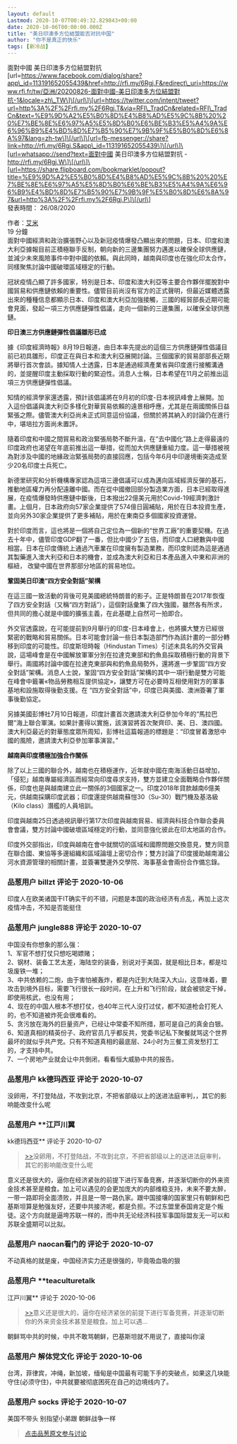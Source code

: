 ```yaml
---
layout: default
Lastmod: 2020-10-07T00:49:32.829843+00:00
date: 2020-10-06T00:00:00.000Z
title: "美日印澳多方位結盟能否对抗中国"
author: "你不是真正的快乐"
tags: [新冷战]
---
```


面對中國 美日印澳多方位結盟對抗  
\[url=https://www.facebook.com/dialog/share?app\_id=113191652055439&href=http://rfi.my/6Rgj.F&redirect\_uri=https://www.rfi.fr/tw/亞洲/20200826-面對中國-美日印澳多方位結盟對抗-1&locale=zh\_TW\]\[/url\]\[url=https://twitter.com/intent/tweet?url=http%3A%2F%2Frfi.my%2F6Rgj.T&via=RFI\_TradCn&related=RFI\_TradCn&text=%E9%9D%A2%E5%B0%8D%E4%B8%AD%E5%9C%8B%20%20%E7%BE%8E%E6%97%A5%E5%8D%B0%E6%BE%B3%E5%A4%9A%E6%96%B9%E4%BD%8D%E7%B5%90%E7%9B%9F%E5%B0%8D%E6%8A%97&lang=zh-tw\]\[/url\]\[url=fb-messenger://share?link=http://rfi.my/6Rgj.S&app\_id=113191652055439\]\[/url\]\[url=whatsapp://send?text=面對中國  美日印澳多方位結盟對抗 - http://rfi.my/6Rgj.W\]\[/url\]\[url=https://share.flipboard.com/bookmarklet/popout?title=%E9%9D%A2%E5%B0%8D%E4%B8%AD%E5%9C%8B%20%20%E7%BE%8E%E6%97%A5%E5%8D%B0%E6%BE%B3%E5%A4%9A%E6%96%B9%E4%BD%8D%E7%B5%90%E7%9B%9F%E5%B0%8D%E6%8A%97&url=http%3A%2F%2Frfi.my%2F6Rgj.P\]\[/url\]  
發表時間： 26/08/2020   
  
  
作者：[艾米]( "https://www.rfi.fr/tw/contenu/20190916-%E8%89%BE%E7%B1%B3")  
19 分鐘  
面對中國經濟和政治擴張野心以及新冠疫情爆發凸顯出來的問題，日本、印度和澳大利亞據報目前正積極聯手反制，朝向新的三邊集團努力邁進以確保全球供應鏈，並減少未來風險事件中對中國的依賴。與此同時，越南與印度也在強化印太合作，同樣聚焦討論中國破環區域穩定的行動。  
  
  
冠狀疫情凸顯了許多國家，特別是日本、印度和澳大利亞等主要合作夥伴擺脫對中國貿易和供應鏈依賴的重要性。儘管目前尚沒有官方的正式聲明，但最近媒體透露出來的種種信息都顯示日本、印度和澳大利亞加強接觸，三國的經貿部長近期可能會見面，發起一項三方供應鏈彈性倡議，走向一個新的三邊集團，以確保全球供應鏈。  
  
**印日澳三方供應鏈彈性倡議雛形已成**  
  
據《印度經濟時報》8月19日報道，由日本率先提出的這個三方供應鏈彈性倡議目前已初具雛形，印度正在與日本和澳大利亞展開討論。三個國家的貿易部部長近期將舉行首次會談。據知情人士透露，日本是通過經濟產業省與印度進行接觸溝通的，並提醒印度主動採取行動的緊迫性。消息人士稱，日本希望在11月之前推出這項三方供應鏈彈性倡議。  
  
知情的經濟學家還透露，預計該倡議將在9月初的印度-日本視訊峰會上展開。加入這份倡議與澳大利亞多樣化對華貿易依賴的遠景相呼應，尤其是在兩國關係日益緊張之際。儘管澳大利亞尚未正式同意這份協議，但關於將其納入的討論仍在進行中，堪培拉方面尚未置評。  
  
隨着印度和中國之間貿易和政治緊張局勢不斷升溫，在“去中國化”路上走得最遠的印度政府也渴望在年底前推出這一舉措，從而加大供應鏈重組力度。這一舉措被視為對涉及中國的地緣政治緊張局勢的直接回應，包括今年6月中印邊境衝突造成至少20名印度士兵死亡。  
  
新德里研究和分析機構專家認為這項三邊倡議可以成為邁向區域經濟反彈的基石，推動地區權力再分配遠離中國。而在從中國撤回部分製造業方面，日本已經取得進展，在疫情爆發時供應鏈中斷後，日本撥出22億美元用於Covid-19經濟刺激計畫。上個月，日本政府向57家企業提供了574億日圓補貼，用於在日本投資生產，並向另外30家企業提供了更多補貼，用於在東南亞多個國家投資運營。  
  
對於印度而言，這也將是一個將自己定位為一個新的“世界工廠”的重要契機。在過去十年中，儘管印度GDP翻了一番，但比中國少了五倍，而印度人口總數與中國相當。日本在印度傳統上通過汽車業在印度擁有製造業務，而印度則認為這是通過其製藥進入澳大利亞和日本的機會，並成為澳大利亞和日本產品進入中東和非洲的樞紐， 改變中國在世界那部分地區的貿易地位。  
  
**鞏固美日印澳“四方安全對話”架構**  
  
在這三國一致活動的背後可見美國總統特朗普的影子。正是特朗普在2017年恢復了四方安全對話（又稱“四方對話”），這個對話彙集了四大強國，雖然各有所求，但共同的擔心就是中國的擴張主義，在此基礎上自然可一拍即合。  
  
外交官透露說，在可能提前到9月舉行的印度-日本峰會上，也將擴大雙方已經很緊密的戰略和貿易關係。日本可能會討論一些日本製造部門作為該計畫的一部分轉移到印度的可能性。印度斯坦時報（Hindustan Times）引述未具名的外交官員說，這場峰會是在中國解放軍軍分別在拉達克東部和釣魚島採取積極行動的背景下舉行。兩國將討論中國在拉達克東部與和釣魚島局勢外，還將進一步鞏固“四方安全對話”架構。消息人士說，鞏固“四方安全對話”架構的其中一項行動是雙方可能在峰會中籤署«物品勞務相互提供協定»，讓雙方可在必要時互相使用對方的軍事基地和設施取得後勤支援。在 “四方安全對話”中，印度已與美國、澳洲簽署了軍事後勤協定。  
  
另據美國彭博社7月10日報道，印度計畫首次邀請澳大利亞參加今年的“馬拉巴爾”海上聯合軍演。如果計畫得以實施，該演習將首次聚齊印、美、日、澳四國。澳大利亞最近的對華態度眾所周知，彭博社這篇報道的標題是：“印度冒着激怒中國的風險，邀請澳大利亞參加軍事演習。”  
  
**越南與印度積極加強合作關係**  
  
除了以上三國的聯合外，越南也在積極運作，近年就中國在南海活動日益增加，「侵犯」越南專屬經濟區而經常向印度尋求支持，雙方並建立全面戰略合作夥伴關係，印度也是與越南建立此一關係的3個國家之一。印度2018年貸款越南6億美元，供越南採購印度武器；印度還提供越南蘇愷30（Su-30）戰鬥機及基洛級（Kilo class）潛艦的人員培訓。  
  
印度與越南25日透過視訊舉行第17次印度與越南貿易、經濟與科技合作聯合委員會會議，雙方討論中國破壞區域穩定的行動，並同意強化彼此在印太地區的合作。  
  
印度外交部指出，印度與越南在會中就關切的區域和國際問題交換意見，雙方同意在聯合國、東協等多邊組織和區域論壇上密切合作；雙方討論了印度援助越南湄公河水資源管理的相關計畫，並簽署雙邊外交學院、海事基金會兩份合作備忘錄。

            
### 品葱用户 **billzt** 评论于 2020-10-06
        
印度人在欧美诸国干IT确实干的不错，问题是本国的政治经济有点乱，再加上这次疫情冲击，不知是否能挺住
        


            
### 品葱用户 **jungle888** 评论于 2020-10-07
        
中国没有你想象的那么强：  
1、军官不想打仗只想吃喝嫖赌；  
2、钢材、装备工艺太差，海陆空的装备，别说对于美国，就是相比日本，都是垃圾废铁一堆；  
3、中共依赖的二炮，由于害怕被轰炸，都是内迁到大陆深入大山，这意味着，要攻击到境外目标，需要飞行很长一段时间，在上升和飞行阶段，就会被锁定干掉，即使用核武，也没有用；  
4、现在的中国人根本不想打仗，也40年三代人没打过仗，都不知道枪会打死人的，也不知道被炸死会很难看的。  
5、贪污放在海外的巨量资产，已经让中常委不知所措，那可是自己的真金白银。  
6、知道真相的精英份子、政府官员几乎都反共，党委书记私下聚餐就骂这个世界最坏的就似乎共产党。只有不知道真相的最底层、24小时为三餐工资发愁打工的，才支持中共。  
7、一个房地产业就会让中共倒闭，看看恒大威胁中共的报告。
        


            
### 品葱用户 **kk德玛西亚** 评论于 2020-10-07
        
没卵用，不打登陆战，不攻到北京，不把省部级以上的送进法庭审判，，其它的影响能改变什么呢
        


            
### 品葱用户 **江戸川翼 
kk德玛西亚** 评论于 2020-10-07
        
> [\>>]( "/article/item_id-511208#")没卵用，不打登陆战，不攻到北京，不把省部级以上的送进法庭审判，其它的影响能改变什么呢

意义还是很大的，逼你在经济紧张的前提下进行军备竞赛，并逐渐切断你的外来资金技术甚至是粮食。加上可以遇见的会更加庞大的内部维稳支持，未来不要太醉，一带一路即将全面溃败，并且是一带一路仇家。跟中国接壤的国家里只有朝鲜和巴基斯坦算是勉强友好，还要中共接济呢，都是负担。不过东盟里泰国肯定是个叛徒。这个方向就是逼垮苏联一样的，而中共无论经济科技军事国际盟友无一可以和苏联全盛期可以比拟。
        


            
### 品葱用户 **naocan看门的** 评论于 2020-10-07
        
不动真格的就是废，中国经济实力还是很强的，毕竟吸血吸的狠
        


            
### 品葱用户 **teaculturetalk 
江戸川翼** 评论于 2020-10-06
        
> [\>>]( "/article/item_id-511238#")意义还是很大的，逼你在经济紧张的前提下进行军备竞赛，并逐渐切断你的外来资金技术甚至是粮食。加上可以遇...

  
  
朝鲜骂中共的时候，中共不敢骂朝鲜，巴基斯坦就不用说了，直接叫你滚
        


            
### 品葱用户 **解体党文化** 评论于 2020-10-06
        
台湾，菲律宾，冲绳，新加坡，缅甸是中国最有可能下手的突破点，如果这几块能守住(必须守住)，中共就要被彻底困死在自己的边境线内了。
        


            
### 品葱用户 **socks** 评论于 2020-10-07
        
美国不带头 别指望小弟跟 朝鲜战争一样
        






> [点击品葱原文参与讨论](https://pincong.rocks/article/24791)

